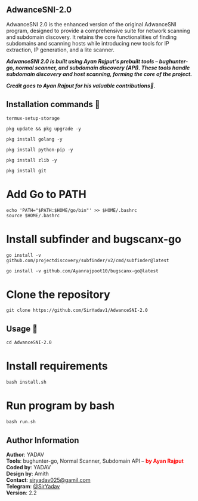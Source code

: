 ## AdwanceSNI-2.0
AdwanceSNI 2.0 is the enhanced version of the original AdwanceSNI program, designed to provide a comprehensive suite for network scanning and subdomain discovery. It retains the core functionalities of finding subdomains and scanning hosts while introducing new tools for IP extraction, IP generation, and a lite scanner.


<strong><em>AdwanceSNI 2.0 is built using Ayan Rajput's prebuilt tools – bughunter-go, normal scanner, and subdomain discovery (API). These tools handle subdomain discovery and host scanning, forming the core of the project.</em></strong>

<strong><em>Credit goes to Ayan Rajput for his valuable contributions🤝.</em></strong>



## Installation commands 🔗
```shell
termux-setup-storage
```
 ```shell
pkg update && pkg upgrade -y
```
 ```shell
pkg install golang -y
```
```shell 
pkg install python-pip -y
```
 ```shell 
pkg install zlib -y
```

```shell
pkg install git
```

# Add Go to PATH

```shell
echo 'PATH="$PATH:$HOME/go/bin"' >> $HOME/.bashrc
source $HOME/.bashrc
```

# Install subfinder and bugscanx-go

```shell 
go install -v github.com/projectdiscovery/subfinder/v2/cmd/subfinder@latest
```

```shell
go install -v github.com/Ayanrajpoot10/bugscanx-go@latest
```

# Clone the repository

 ```shell 
git clone https://github.com/SirYadav1/AdwanceSNI-2.0
```

## Usage 📌
 
```shell
cd AdwanceSNI-2.0
```
# Install requirements
```shell
bash install.sh
```
# Run program by bash 
```shell
bash run.sh
```

## Author Information

**Author**: YADAV<br>
**Tools**: bughunter-go, Normal Scanner, Subdomain API – <b style="color:red;">by Ayan Rajput</b>  
**Coded by**: YADAV  
**Design by**: Amith<br>
**Contact**: siryadav025@gamil.com<br>
**Telegram**: [@SirYadav](https://t.me/SirYadav)  
**Version**: 2.2

